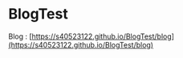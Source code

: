# BlogTest

Blog : [https://s40523122.github.io/BlogTest/blog](https://s40523122.github.io/BlogTest/blog)
